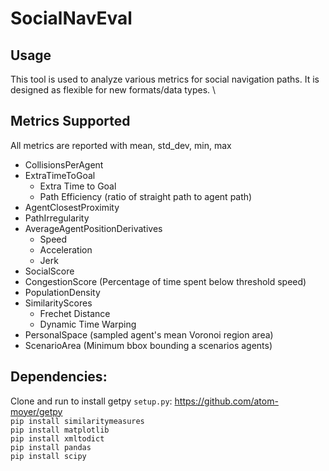 # SocialNavEval

## Usage
This tool is used to analyze various metrics for social navigation paths. It is designed as flexible for new formats/data types. \




## Metrics Supported
All metrics are reported with mean, std_dev, min, max
* CollisionsPerAgent 
* ExtraTimeToGoal
  * Extra Time to Goal 
  * Path Efficiency (ratio of straight path to agent path)
* AgentClosestProximity
* PathIrregularity
* AverageAgentPositionDerivatives
  * Speed
  * Acceleration
  * Jerk
* SocialScore
* CongestionScore (Percentage of time spent below threshold speed)
* PopulationDensity
* SimilarityScores
  * Frechet Distance
  * Dynamic Time Warping
 * PersonalSpace (sampled agent's mean Voronoi region area)
 * ScenarioArea (Minimum bbox bounding a scenarios agents)
    
## Dependencies: 
Clone and run to install getpy `setup.py`: https://github.com/atom-moyer/getpy \
`pip install similaritymeasures`\
`pip install matplotlib`\
`pip install xmltodict`\
`pip install pandas`\
`pip install scipy`
